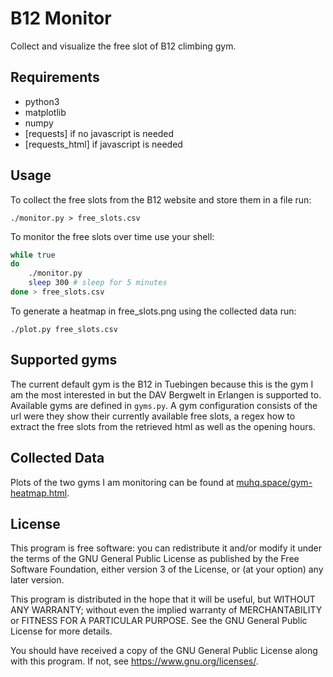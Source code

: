 # B12 Monitor

Collect and visualize the free slot of B12 climbing gym.

## Requirements

* python3
* matplotlib
* numpy
* [requests] if no javascript is needed
* [requests_html] if javascript is needed

## Usage

To collect the free slots from the B12 website and store them in a file run:

`./monitor.py > free_slots.csv`

To monitor the free slots over time use your shell:

```bash
while true
do
	./monitor.py
	sleep 300 # sleep for 5 minutes
done > free_slots.csv
```

To generate a heatmap in free\_slots.png using the collected data run:

`./plot.py free_slots.csv`

## Supported gyms

The current default gym is the B12 in Tuebingen because this is the gym I am
the most interested in but the DAV Bergwelt in Erlangen is supported to.
Available gyms are defined in `gyms.py`.
A gym configuration consists of the url were they show their currently available
free slots, a regex how to extract the free slots from the retrieved html as well
as the opening hours.

## Collected Data

Plots of the two gyms I am monitoring can be found at [muhq.space/gym-heatmap.html](https://muhq.space/gym-heatmap.html).

## License

This program is free software: you can redistribute it and/or modify
it under the terms of the GNU General Public License as published by
the Free Software Foundation, either version 3 of the License, or
(at your option) any later version.

This program is distributed in the hope that it will be useful,
but WITHOUT ANY WARRANTY; without even the implied warranty of
MERCHANTABILITY or FITNESS FOR A PARTICULAR PURPOSE.  See the
GNU General Public License for more details.

You should have received a copy of the GNU General Public License
along with this program.  If not, see <https://www.gnu.org/licenses/>.

